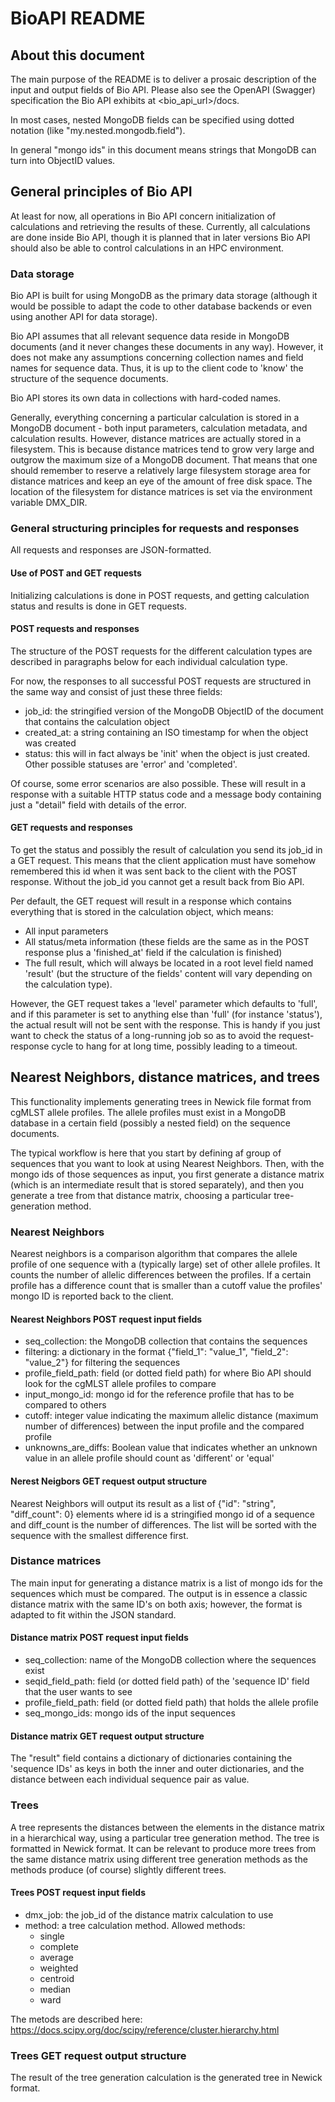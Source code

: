 # BioAPI README

## About this document

The main purpose of the README is to deliver a prosaic description of the input and output fields of Bio API. Please also see the OpenAPI (Swagger) specification the Bio API exhibits at <bio_api_url>/docs.

In most cases, nested MongoDB fields can be specified using dotted notation (like "my.nested.mongodb.field").

In general "mongo ids" in this document means strings that MongoDB can turn into ObjectID values.

## General principles of Bio API

At least for now, all operations in Bio API concern initialization of calculations and retrieving the results of these. Currently, all calculations are done inside Bio API, though it is planned that in later versions Bio API should also be able to control calculations in an HPC environment.

### Data storage

Bio API is built for using MongoDB as the primary data storage (although it would be possible to adapt the code to other database backends or even using another API for data storage).

Bio API assumes that all relevant sequence data reside in MongoDB documents (and it never changes these documents in any way). However, it does not make any assumptions concerning collection names and field names for sequence data. Thus, it is up to the client code to 'know' the structure of the sequence documents.

Bio API stores its own data in collections with hard-coded names.

Generally, everything concerning a particular calculation is stored in a MongoDB document - both input parameters, calculation metadata, and calculation results. However, distance matrices are actually stored in a filesystem. This is because distance matrices tend to grow very large and outgrow the maximum size of a MongoDB document. That means that one should remember to reserve a relatively large filesystem storage area for distance matrices and keep an eye of the amount of free disk space. The location of the filesystem for distance matrices is set via the environment variable DMX_DIR.

### General structuring principles for requests and responses

All requests and responses are JSON-formatted.

#### Use of POST and GET requests

Initializing calculations is done in POST requests, and getting calculation status and results is done in GET requests.

#### POST requests and responses

The structure of the POST requests for the different calculation types are described in paragraphs below for each individual calculation type.

For now, the responses to all successful POST requests are structured in the same way and consist of just these three fields:

- job_id: the stringified version of the MongoDB ObjectID of the document that contains the calculation object
- created_at: a string containing an ISO timestamp for when the object was created
- status: this will in fact always be 'init' when the object is just created. Other possible statuses are 'error' and 'completed'.

Of course, some error scenarios are also possible. These will result in a response with a suitable HTTP status code and a message body containing just a "detail" field with details of the error.

#### GET requests and responses

To get the status and possibly the result of calculation you send its job_id in a GET request. This means that the client application must have somehow remembered this id when it was sent back to the client with the POST response. Without the job_id you cannot get a result back from Bio API.

Per default, the GET request will result in a response which contains everything that is stored in the calculation object, which means:

- All input parameters
- All status/meta information (these fields are the same as in the POST response plus a 'finished_at' field if the calculation is finished)
- The full result, which will always be located in a root level field named 'result' (but the structure of the fields' content will vary depending on the calculation type).

However, the GET request takes a 'level' parameter which defaults to 'full', and if this parameter is set to anything else than 'full' (for instance 'status'), the actual result will not be sent with the response. This is handy if you just want to check the status of a long-running job so as to avoid the request-response cycle to hang for at long time, possibly leading to a timeout.

## Nearest Neighbors, distance matrices, and trees

This functionality implements generating trees in Newick file format from cgMLST allele profiles. The allele profiles must exist in a MongoDB database in a certain field (possibly a nested field) on the sequence documents.

The typical workflow is here that you start by defining af group of sequences that you want to look at using Nearest Neighbors. Then, with the mongo ids of those sequences as input, you first generate a distance matrix (which is an intermediate result that is stored separately), and then you generate a tree from that distance matrix, choosing a particular tree-generation method.

### Nearest Neighbors

Nearest neighbors is a comparison algorithm that compares the allele profile of one sequence with a (typically large) set of other allele profiles. It counts the number of allelic differences between the profiles. If a certain profile has a difference count that is smaller than a cutoff value the profiles' mongo ID is reported back to the client.

#### Nearest Neighbors POST request input fields

- seq_collection: the MongoDB collection that contains the sequences
- filtering: a dictionary in the format {"field_1": "value_1", "field_2": "value_2"} for filtering the sequences
- profile_field_path: field (or dotted field path) for where Bio API should look for the cgMLST allele profiles to compare
- input_mongo_id: mongo id for the reference profile that has to be compared to others
- cutoff: integer value indicating the maximum allelic distance (maximum number of differences) between the input profile and the compared profile
- unknowns_are_diffs: Boolean value that indicates whether an unknown value in an allele profile should count as 'different' or 'equal'

#### Nerest Neigbors GET request output structure

Nearest Neighbors will output its result as a list of {"id": "string", "diff_count": 0} elements where id is a stringified mongo id of a sequence and diff_count is the number of differences. The list will be sorted with the sequence with the smallest difference first.

### Distance matrices

The main input for generating a distance matrix is a list of mongo ids for the sequences which must be compared. The output is in essence a classic distance matrix with the same ID's on both axis; however, the format is adapted to fit within the JSON standard.

#### Distance matrix POST request input fields

- seq_collection: name of the MongoDB collection where the sequences exist
- seqid_field_path: field (or dotted field path) of the 'sequence ID' field that the user wants to see
- profile_field_path: field (or dotted field path) that holds the allele profile
- seq_mongo_ids: mongo ids of the input sequences

#### Distance matrix GET request output structure

The "result" field contains a dictionary of dictionaries containing the 'sequence IDs' as keys in both the inner and outer dictionaries, and the distance between each individual sequence pair as value.

### Trees

A tree represents the distances between the elements in the distance matrix in a hierarchical way, using a particular tree generation method. The tree is formatted in Newick format. It can be relevant to produce more trees from the same distance matrix using different tree generation methods as the methods produce (of course) slightly different trees.

#### Trees POST request input fields

- dmx_job: the job_id of the distance matrix calculation to use
- method: a tree calculation method. Allowed methods:
  - single
  - complete
  - average
  - weighted
  - centroid
  - median
  - ward

The metods are described here: <https://docs.scipy.org/doc/scipy/reference/cluster.hierarchy.html>

### Trees GET request output structure

The result of the tree generation calculation is the generated tree in Newick format.